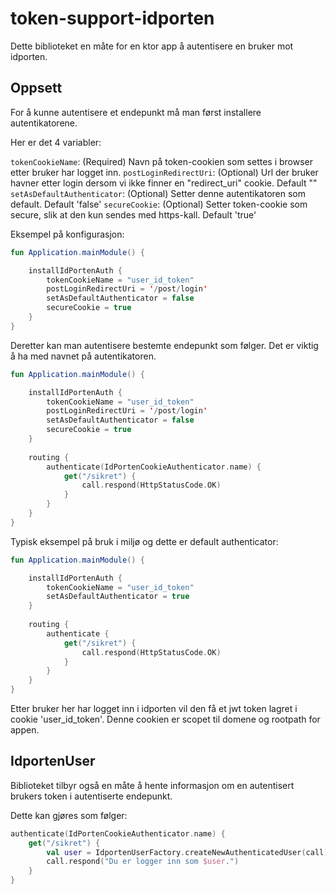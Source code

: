 # token-support-idporten

Dette biblioteket en måte for en ktor app å autentisere en bruker mot idporten.

## Oppsett

For å kunne autentisere et endepunkt må man først installere autentikatorene.

Her er det 4 variabler:

`tokenCookieName`: (Required) Navn på token-cookien som settes i browser etter bruker har logget inn.
`postLoginRedirectUri`: (Optional) Url der bruker havner etter login dersom vi ikke finner en "redirect_uri" cookie. Default ""
`setAsDefaultAuthenticator`: (Optional) Setter denne autentikatoren som default. Default 'false'
`secureCookie`: (Optional) Setter token-cookie som secure, slik at den kun sendes med https-kall. Default 'true'
 
Eksempel på konfigurasjon:

```kotlin
fun Application.mainModule() {

    installIdPortenAuth {
        tokenCookieName = "user_id_token"
        postLoginRedirectUri = '/post/login'
        setAsDefaultAuthenticator = false
        secureCookie = true
    }
}
```

Deretter kan man autentisere bestemte endepunkt som følger. Det er viktig å ha med navnet på autentikatoren.

```kotlin
fun Application.mainModule() {

    installIdPortenAuth {
        tokenCookieName = "user_id_token"
        postLoginRedirectUri = '/post/login'
        setAsDefaultAuthenticator = false
        secureCookie = true
    }
    
    routing {
        authenticate(IdPortenCookieAuthenticator.name) {
            get("/sikret") {
                call.respond(HttpStatusCode.OK)
            }
        }
    }
}
```

Typisk eksempel på bruk i miljø og dette er default authenticator:

```kotlin
fun Application.mainModule() {

    installIdPortenAuth {
        tokenCookieName = "user_id_token"
        setAsDefaultAuthenticator = true
    }
    
    routing {
        authenticate {
            get("/sikret") {
                call.respond(HttpStatusCode.OK)
            }
        }
    }
}
```

Etter bruker her har logget inn i idporten vil den få et jwt token lagret i cookie 'user_id_token'. 
Denne cookien er scopet til domene og rootpath for appen.

## IdportenUser

Biblioteket tilbyr også en måte å hente informasjon om en autentisert brukers token i autentiserte endepunkt. 

Dette kan gjøres som følger:

```kotlin
authenticate(IdPortenCookieAuthenticator.name) {
    get("/sikret") {
        val user = IdportenUserFactory.createNewAuthenticatedUser(call)
        call.respond("Du er logger inn som $user.")
    }
}
```

